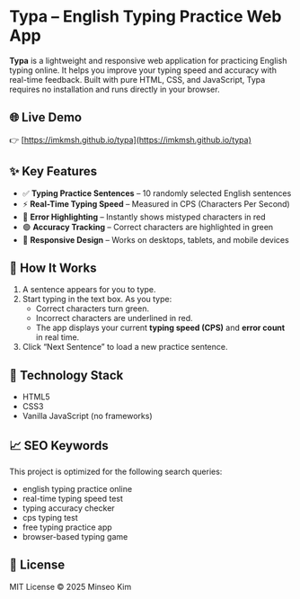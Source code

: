 # Typa – English Typing Practice Web App

**Typa** is a lightweight and responsive web application for practicing English typing online. It helps you improve your typing speed and accuracy with real-time feedback. Built with pure HTML, CSS, and JavaScript, Typa requires no installation and runs directly in your browser.

## 🌐 Live Demo

👉 [https://imkmsh.github.io/typa](https://imkmsh.github.io/typa)

## ✨ Key Features

- ✅ **Typing Practice Sentences** – 10 randomly selected English sentences
- ⚡ **Real-Time Typing Speed** – Measured in CPS (Characters Per Second)
- 🧠 **Error Highlighting** – Instantly shows mistyped characters in red
- 🟢 **Accuracy Tracking** – Correct characters are highlighted in green
- 📱 **Responsive Design** – Works on desktops, tablets, and mobile devices

## 🚀 How It Works

1. A sentence appears for you to type.
2. Start typing in the text box. As you type:
   - Correct characters turn green.
   - Incorrect characters are underlined in red.
   - The app displays your current **typing speed (CPS)** and **error count** in real time.
3. Click “Next Sentence” to load a new practice sentence.

## 🔧 Technology Stack

- HTML5
- CSS3
- Vanilla JavaScript (no frameworks)

## 📈 SEO Keywords
This project is optimized for the following search queries:

- english typing practice online
- real-time typing speed test
- typing accuracy checker
- cps typing test
- free typing practice app
- browser-based typing game

## 📝 License
MIT License © 2025 Minseo Kim
